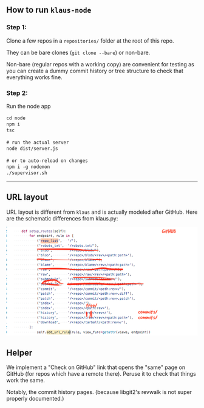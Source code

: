 ## How to run `klaus-node`

### Step 1:

Clone a few repos in a `repositories/` folder at the root of this repo.

They can be bare clones (`git clone --bare`) or non-bare.

Non-bare (regular repos with a working copy) are convenient for testing as you can create a dummy commit history or tree structure to check that everything works fine.

### Step 2:

Run the node app

```
cd node
npm i
tsc

# run the actual server
node dist/server.js

# or to auto-reload on changes
npm i -g nodemon
./supervisor.sh
```

---

## URL layout

URL layout is different from `klaus` and is actually modeled after GitHub. Here are the schematic differences from klaus.py:

![url-layout](./url-layout.png)

## Helper

We implement a "Check on GitHub" link that opens the "same" page on GitHub (for repos which have a remote there). Peruse it to check that things work the same. 

Notably, the commit history pages. (because libgit2's revwalk is not super properly documented.)

